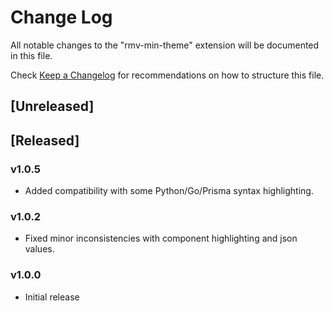 # Change Log

All notable changes to the "rmv-min-theme" extension will be documented in this file.

Check [Keep a Changelog](http://keepachangelog.com/) for recommendations on how to structure this file.

## [Unreleased]

## [Released]

### v1.0.5
- Added compatibility with some Python/Go/Prisma syntax highlighting.

### v1.0.2
- Fixed minor inconsistencies with component highlighting and json values.

### v1.0.0
- Initial release